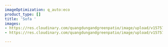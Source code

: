 ```yaml
---
imageOptimization: q_auto:eco
product_type: []
title: 'Sofa '
images:
- https://res.cloudinary.com/quangdungandgreenpatio/image/upload/v1575701258/posts/DSC07288_fkhhd3.jpg
- https://res.cloudinary.com/quangdungandgreenpatio/image/upload/v1575701658/posts/DSC07288_2_ou31lb.jpg

---
```

